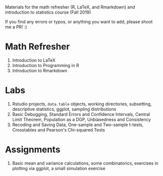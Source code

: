 Materials for the math refresher (R, LaTeX, and Rmarkdown) and introduction to statistics course (Fall 2019)

If you find any errors or typos, or anything you want to add, please shoot me a PR! :)

# Math Refresher

1. Introduction to LaTeX
2. Introduction to Programming in R
3. Introduction to Rmarkdown

# Labs

1. Rstudio projects, `data.table` objects, working directories, subsetting, descriptive statistics, ggplot, sampling distributions
2. Basic Debugging, Standard Errors and Confidence Intervals, Central Limit Theorem, Population as a DGP, Unbiasedness and Consistency
3. Recoding and Saving Data, One-sample and Two-sample t-tests, Crosstables and Pearson's Chi-squared Tests

# Assignments

1. Basic mean and variance calculations, some combinatorics, 
exercises in plotting via ggplot, a small simulation exercise
